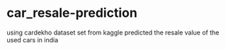 # car_resale-prediction
using cardekho dataset set from kaggle predicted the resale value of the used cars in india
